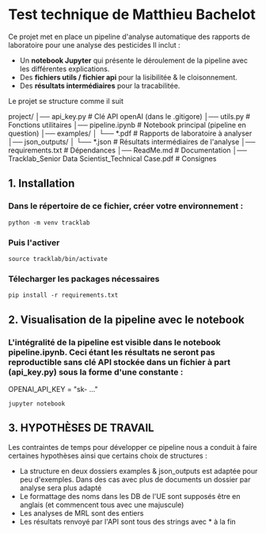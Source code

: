 
# Test technique de Matthieu Bachelot 

Ce projet met en place un pipeline d'analyse automatique des rapports de laboratoire pour une analyse des pesticides
Il inclut :
- Un **notebook Jupyter** qui présente le déroulement de la pipeline avec les différentes explications.
- Des **fichiers utils / fichier api** pour la lisibilitée & le cloisonnement.
- Des **résultats intermédiaires** pour la tracabilitée.

Le projet se structure comme il suit 

project/
│── api_key.py                                          # Clé API openAI (dans le .gitigore)
│── utils.py                                            # Fonctions utilitaires 
│── pipeline.ipynb                                      # Notebook principal (pipeline en question)
│── examples/
│     └── *.pdf                                         # Rapports de laboratoire à analyser
│── json_outputs/
│     └── *.json                                        # Résultats intermédiaires de l'analyse
│── requirements.txt                                    # Dépendances
│── ReadMe.md                                           # Documentation
│── Tracklab_Senior Data Scientist_Technical Case.pdf   # Consignes


## 1. Installation 

### Dans le répertoire de ce fichier, créer votre environnement : 

```
python -m venv tracklab
```

### Puis l'activer 

```
source tracklab/bin/activate
```

### Télecharger les packages nécessaires  

```
pip install -r requirements.txt
```

## 2. Visualisation de la pipeline avec le notebook 

### L'intégralité de la pipeline est visible dans le notebook pipeline.ipynb. Ceci étant les résultats ne seront pas reproductible sans clé API stockée dans un fichier à part (api_key.py) sous la forme d'une constante : 
OPENAI_API_KEY = "sk- ..."

```
jupyter notebook
```

## 3. HYPOTHÈSES DE TRAVAIL

Les contraintes de temps pour développer ce pipeline nous a conduit à faire certaines hypothèses ainsi que certains choix de structures :
- La structure en deux dossiers examples & json_outputs est adaptée pour peu d'exemples. Dans des cas avec plus de documents un dossier par analyse sera plus adapté
- Le formattage des noms dans les DB de l'UE sont supposés être en anglais (et commencent tous avec une majuscule)
- Les analyses de MRL sont des entiers
- Les résultats renvoyé par l'API sont tous des strings avec * à la fin




